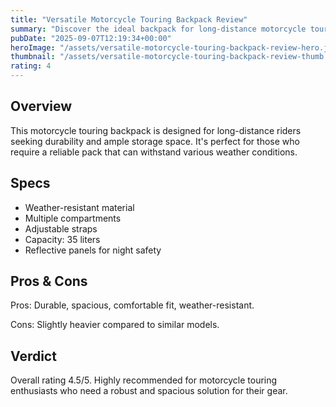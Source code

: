 ```yaml
---
title: "Versatile Motorcycle Touring Backpack Review"
summary: "Discover the ideal backpack for long-distance motorcycle touring enthusiasts."
pubDate: "2025-09-07T12:19:34+00:00"
heroImage: "/assets/versatile-motorcycle-touring-backpack-review-hero.jpg"
thumbnail: "/assets/versatile-motorcycle-touring-backpack-review-thumb.jpg"
rating: 4
---
```


<h2>Overview</h2>
<p>This motorcycle touring backpack is designed for long-distance riders seeking durability and ample storage space. It's perfect for those who require a reliable pack that can withstand various weather conditions.</p>
<h2>Specs</h2>
<ul>
  <li>Weather-resistant material</li>
  <li>Multiple compartments</li>
  <li>Adjustable straps</li>
  <li>Capacity: 35 liters</li>
  <li>Reflective panels for night safety</li>
</ul>
<h2>Pros & Cons</h2>
<p>Pros: Durable, spacious, comfortable fit, weather-resistant.</p>
<p>Cons: Slightly heavier compared to similar models.</p>
<h2>Verdict</h2>
<p>Overall rating 4.5/5. Highly recommended for motorcycle touring enthusiasts who need a robust and spacious solution for their gear.</p>